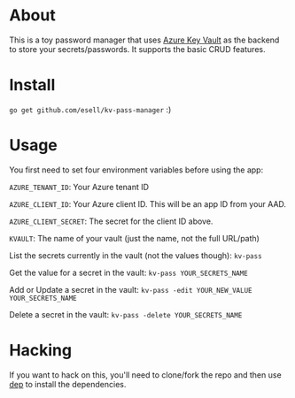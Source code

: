 # About

This is a toy password manager that uses [Azure Key Vault](https://docs.microsoft.com/en-us/azure/key-vault/) as the backend to store your secrets/passwords. It supports the basic CRUD features.


# Install

`go get github.com/esell/kv-pass-manager` :)


# Usage

You first need to set four environment variables before using the app:


`AZURE_TENANT_ID`: Your Azure tenant ID

`AZURE_CLIENT_ID`: Your Azure client ID. This will be an app ID from your AAD.

`AZURE_CLIENT_SECRET`: The secret for the client ID above.

`KVAULT`: The name of your vault (just the name, not the full URL/path)



List the secrets currently in the vault (not the values though):
`kv-pass`

Get the value for a secret in the vault:
`kv-pass YOUR_SECRETS_NAME`

Add or Update a secret in the vault:
`kv-pass -edit YOUR_NEW_VALUE YOUR_SECRETS_NAME`

Delete a secret in the vault:
`kv-pass -delete YOUR_SECRETS_NAME`


# Hacking

If you want to hack on this, you'll need to clone/fork the repo and then use [dep](https://github.com/golang/dep) to install the dependencies.
